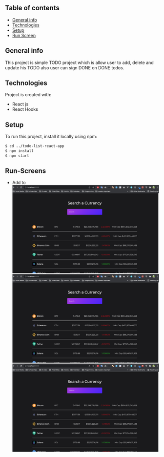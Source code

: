 ## Table of contents
* [General info](#general-info)
* [Technologies](#technologies)
* [Setup](#setup)
* [Run Screen](#Run-Screens)

## General info
This project is simple TODO project which is allow user to add, delete and update his TODO also user can sign DONE on DONE todos.
	
## Technologies
Project is created with:
* React js
* React Hooks


	
## Setup
To run this project, install it locally using npm:

```
$ cd ../todo-list-react-app
$ npm install
$ npm start
```
## Run-Screens
* Add to
![Run](https://github.com/KamalEssam/react-api-crypto-tracker/blob/main/img/run.png)
![Run](https://github.com/KamalEssam/react-api-crypto-tracker/blob/main/img/run.png)
![Run](https://github.com/KamalEssam/react-api-crypto-tracker/blob/main/img/run.png)
